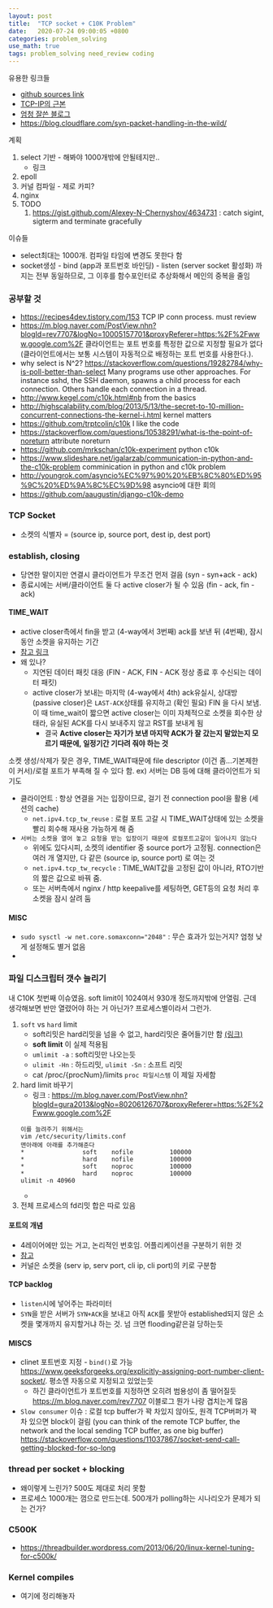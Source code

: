 ```yaml
---
layout: post
title:  "TCP socket + C10K Problem"
date:   2020-07-24 09:00:05 +0800
categories: problem_solving
use_math: true
tags: problem_solving need_review coding
---
```


유용한 링크들
- <a href="https://github.com/nailbrainz/c10k_test" target="_blank">github sources link</a>  
- <a href="https://d2.naver.com/helloworld/47667" target="_blank">TCP-IP의 근본</a>
- <a href="http://docs.likejazz.com/time-wait/" target="_blank">엄청 잘쓴 블로그</a>
- <a href="https://blog.cloudflare.com/syn-packet-handling-in-the-wild/" target="_blank">https://blog.cloudflare.com/syn-packet-handling-in-the-wild/</a>

계획
1. select 기반 - 해봐야 1000개밖에 안될테지만..
    - 링크
2. epoll
3. 커널 컴파일 - 제로 카피?
4. nginx
5. TODO
   1. <a href="https://gist.github.com/Alexey-N-Chernyshov/4634731" target="_blank">https://gist.github.com/Alexey-N-Chernyshov/4634731</a> : catch sigint, sigterm and terminate gracefully

이슈들
- select최대는 1000개. 컴파일 타임에 변경도 못한다 함
- socket생성 - bind (app과 포트번호 바인딩) - listen (server socket 활성화) 까지는 전부 동일하므로, 그 이후를 함수포인터로 추상화해서 메인의 중복을 줄임



### 공부할 것
- https://recipes4dev.tistory.com/153 TCP IP conn process. must review
- https://m.blog.naver.com/PostView.nhn?blogId=rev7707&logNo=10005157701&proxyReferer=https:%2F%2Fwww.google.com%2F 클라이언트는 포트 번호를 특정한 값으로 지정할 필요가 없다 (클라이언트에서는 보통 시스템이 자동적으로 배정하는 포트 번호를 사용한다.).
- why select is N^2? https://stackoverflow.com/questions/19282784/why-is-poll-better-than-select Many programs use other approaches. For instance sshd, the SSH daemon, spawns a child process for each connection. Others handle each connection in a thread.
- http://www.kegel.com/c10k.html#nb from the basics
- http://highscalability.com/blog/2013/5/13/the-secret-to-10-million-concurrent-connections-the-kernel-i.html kernel matters
- https://github.com/trptcolin/c10k I like the code
- https://stackoverflow.com/questions/10538291/what-is-the-point-of-noreturn attribute noreturn
- https://github.com/mrkschan/c10k-experiment python c10k
- https://www.slideshare.net/igalarzab/communication-in-python-and-the-c10k-problem comminication in python and c10k problem
- http://youngrok.com/asyncio%EC%97%90%20%EB%8C%80%ED%95%9C%20%ED%9A%8C%EC%9D%98 asyncio에 대한 회의
- https://github.com/aaugustin/django-c10k-demo



### TCP Socket
- 소켓의 식별자 = (source ip, source port, dest ip, dest port)
### establish, closing
- 당연한 말이지만 연결시 클라이언트가 무조건 먼저 걸음 (syn - syn+ack - ack)
- 종료시에는 서버/클라이언트 둘 다 active closer가 될 수 있음 (fin - ack, fin - ack)

#### TIME_WAIT
- active closer측에서 fin을 받고 (4-way에서 3번째) ack를 보낸 뒤 (4번째), 잠시동안 소켓을 유지하는 기간
- <a href="http://docs.likejazz.com/time-wait/" target="_blank">참고 링크</a>
- 왜 있나?
  - 지연된 데이터 패킷 대응 (FIN - ACK, FIN - ACK 정상 종료 후 수신되는 데이터 패킷)
  - active closer가 보내는 마지막 (4-way에서 4th) ack유실시, 상대방 (passive closer)은 `LAST-ACK`상태를 유지하고 (확인 필요) FIN 을 다시 보냄. 이 때 time_wait이 짧으면 active closer는 이미 자체적으로 소켓을 회수한 상태라, 유실된 ACK를 다시 보내주지 않고 RST를 보내게 됨
    - 결국 __Active closer는 자기가 보낸 마지막 ACK가 잘 갔는지 말았는지 모르기 때문에, 일정기간 기다려 줘야 하는 것__

소켓 생성/삭제가 잦은 경우, TIME_WAIT때문에 file descriptor (이건 좀...기본제한이 커서)/로컬 포트가 부족해 질 수 있다 함. ex) 서버는 DB 등에 대해 클라이언트가 되기도
- 클라이언트 : 항상 연결을 거는 입장이므로, 걸기 전 connection pool을 활용 (세션의 cache)
  - `net.ipv4.tcp_tw_reuse` : 로컬 포트 고갈 시 TIME_WAIT상태에 있는 소켓을 빨리 회수해 재사용 가능하게 해 줌
- `서버는 소켓을 열어 놓고 요청을 받는 입장이기 때문에 로컬포트고갈이 일어나지 않는다`
  - 위에도 있다시피, 소켓의 identifier 중 source port가 고정됨. connection은 여러 개 열지만, 다 같은 (source ip, source port) 로 여는 것 
  - `net.ipv4.tcp_tw_recycle` : TIME_WAIT값을 고정된 값이 아니라, RTO기반의 짧은 값으로 바꿔 줌. 
  - 또는 서버측에서 nginx / http keepalive를 세팅하면, GET등의 요청 처리 후 소켓을 잠시 살려 둠

#### MISC
- `sudo sysctl -w net.core.somaxconn="2048"` : 무슨 효과가 있는거지? 엄청 낮게 설정해도 별거 없음
- 

### 파일 디스크립터 갯수 늘리기
내 C10K 첫번째 이슈였음. soft limit이 1024여서 930개 정도까지밖에 안열림. 근데 생각해보면 반만 열렸어야 하는 거 아닌가? 프로세스별이라서 그런가.


1. `soft` vs `hard` limit
    - soft리밋은 hard리밋을 넘을 수 없고, hard리밋은 줄어들기만 함 <a href="https://askubuntu.com/questions/162229/how-do-i-increase-the-open-files-limit-for-a-non-root-user" target="_blank">(링크)</a>
    - __soft limit__ 이 실제 적용됨
    - `umlimit -a` : soft리밋만 나오는듯
    - `ulimit -Hn` : 하드리밋, `ulimit -Sn` : 소프트 리밋
    - cat /proc/\{procNum\}/limits `proc 파일시스템` 이 제일 자세함
2. hard limit 바꾸기
    - 링크 : <a href="https://m.blog.naver.com/PostView.nhn?blogId=gura2013&logNo=80206126707&proxyReferer=https:%2F%2Fwww.google.com%2F" target="_blank">https://m.blog.naver.com/PostView.nhn?blogId=gura2013&logNo=80206126707&proxyReferer=https:%2F%2Fwww.google.com%2F</a>
    ```
    이를 늘려주기 위해서는
    vim /etc/security/limits.conf
    맨아래에 아래를 추가해준다
    *                soft    nofile          100000
    *                hard    nofile          100000
    *                soft    noproc          100000
    *                hard    noproc          100000
    ulimit -n 40960
    ```
    - 
3. 전체 프로세스의 fd리밋 합은 따로 있음


#### 포트의 개념
- 4레이어에만 있는 거고, 논리적인 번호임. 어플리케이션을 구분하기 위한 것
- <a href="https://memoweb.tistory.com/entry/%ED%8F%AC%ED%8A%B8%EC%9D%98-%EA%B0%9C%EB%85%90%EA%B3%BC-%EB%B3%B8%EC%A7%88-port" target="_blank">참고</a>
- 커널은 소켓을 (serv ip, serv port, cli ip, cli port)의 키로 구분함

#### TCP backlog
- `listen`시에 넣어주는 파라미터
- `SYN`을 받은 서버가 `SYN+ACK`을 보내고 아직 `ACK`를 못받아 established되지 않은 소켓을 몇개까지 유지할거냐 하는 것. 넘 크면 flooding같은걸 당하는듯

#### MISCS
- clinet 포트번호 지정 - `bind()`로 가능 <a href="https://www.geeksforgeeks.org/explicitly-assigning-port-number-client-socket/" target="_blank">https://www.geeksforgeeks.org/explicitly-assigning-port-number-client-socket/</a>. 평소엔 자동으로 지정되고 있었는듯
  - 하긴 클라이언트가 포트번호를 지정하면 오히려 범용성이 좀 떨어질듯 <a href="https://m.blog.naver.com/rev7707" target="_blank">https://m.blog.naver.com/rev7707</a> 이블로그 뭔가 나랑 겹치는게 많음
- `Slow consumer` 이슈 : 로컬 tcp buffer가 꽉 차있지 않아도, 원격 TCP버퍼가 꽉 차 있으면 block이 걸림 (you can think of the remote TCP buffer, the network and the local sending TCP buffer, as one big buffer) <a href="https://stackoverflow.com/questions/11037867/socket-send-call-getting-blocked-for-so-long" target="_blank">https://stackoverflow.com/questions/11037867/socket-send-call-getting-blocked-for-so-long</a>

### thread per socket + blocking 
- 왜이렇게 느린가? 500도 제대로 처리 못함
- 프로세스 1000개는 껌으로 만드는데. 500개가 polling하는 시나리오가 문제가 되는 건가?


### C500K
- <a href="https://threadbuilder.wordpress.com/2013/06/20/linux-kernel-tuning-for-c500k/" target="_blank">https://threadbuilder.wordpress.com/2013/06/20/linux-kernel-tuning-for-c500k/</a>

### Kernel compiles
- 여기에 정리해놓자